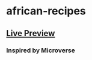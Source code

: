 # african-recipes

## <a href="https://neba-emmanuel.github.io/african-recipes/index.html">Live Preview</a> 

### Inspired by Microverse
